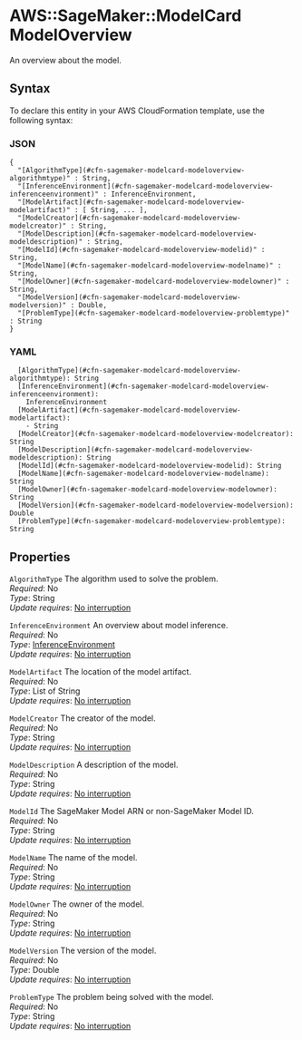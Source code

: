 # AWS::SageMaker::ModelCard ModelOverview<a name="aws-properties-sagemaker-modelcard-modeloverview"></a>

An overview about the model\.

## Syntax<a name="aws-properties-sagemaker-modelcard-modeloverview-syntax"></a>

To declare this entity in your AWS CloudFormation template, use the following syntax:

### JSON<a name="aws-properties-sagemaker-modelcard-modeloverview-syntax.json"></a>

```
{
  "[AlgorithmType](#cfn-sagemaker-modelcard-modeloverview-algorithmtype)" : String,
  "[InferenceEnvironment](#cfn-sagemaker-modelcard-modeloverview-inferenceenvironment)" : InferenceEnvironment,
  "[ModelArtifact](#cfn-sagemaker-modelcard-modeloverview-modelartifact)" : [ String, ... ],
  "[ModelCreator](#cfn-sagemaker-modelcard-modeloverview-modelcreator)" : String,
  "[ModelDescription](#cfn-sagemaker-modelcard-modeloverview-modeldescription)" : String,
  "[ModelId](#cfn-sagemaker-modelcard-modeloverview-modelid)" : String,
  "[ModelName](#cfn-sagemaker-modelcard-modeloverview-modelname)" : String,
  "[ModelOwner](#cfn-sagemaker-modelcard-modeloverview-modelowner)" : String,
  "[ModelVersion](#cfn-sagemaker-modelcard-modeloverview-modelversion)" : Double,
  "[ProblemType](#cfn-sagemaker-modelcard-modeloverview-problemtype)" : String
}
```

### YAML<a name="aws-properties-sagemaker-modelcard-modeloverview-syntax.yaml"></a>

```
  [AlgorithmType](#cfn-sagemaker-modelcard-modeloverview-algorithmtype): String
  [InferenceEnvironment](#cfn-sagemaker-modelcard-modeloverview-inferenceenvironment):
    InferenceEnvironment
  [ModelArtifact](#cfn-sagemaker-modelcard-modeloverview-modelartifact):
    - String
  [ModelCreator](#cfn-sagemaker-modelcard-modeloverview-modelcreator): String
  [ModelDescription](#cfn-sagemaker-modelcard-modeloverview-modeldescription): String
  [ModelId](#cfn-sagemaker-modelcard-modeloverview-modelid): String
  [ModelName](#cfn-sagemaker-modelcard-modeloverview-modelname): String
  [ModelOwner](#cfn-sagemaker-modelcard-modeloverview-modelowner): String
  [ModelVersion](#cfn-sagemaker-modelcard-modeloverview-modelversion): Double
  [ProblemType](#cfn-sagemaker-modelcard-modeloverview-problemtype): String
```

## Properties<a name="aws-properties-sagemaker-modelcard-modeloverview-properties"></a>

`AlgorithmType` <a name="cfn-sagemaker-modelcard-modeloverview-algorithmtype"></a>
The algorithm used to solve the problem\.  
_Required_: No  
_Type_: String  
_Update requires_: [No interruption](https://docs.aws.amazon.com/AWSCloudFormation/latest/UserGuide/using-cfn-updating-stacks-update-behaviors.html#update-no-interrupt)

`InferenceEnvironment` <a name="cfn-sagemaker-modelcard-modeloverview-inferenceenvironment"></a>
An overview about model inference\.  
_Required_: No  
_Type_: [InferenceEnvironment](aws-properties-sagemaker-modelcard-inferenceenvironment.md)  
_Update requires_: [No interruption](https://docs.aws.amazon.com/AWSCloudFormation/latest/UserGuide/using-cfn-updating-stacks-update-behaviors.html#update-no-interrupt)

`ModelArtifact` <a name="cfn-sagemaker-modelcard-modeloverview-modelartifact"></a>
The location of the model artifact\.  
_Required_: No  
_Type_: List of String  
_Update requires_: [No interruption](https://docs.aws.amazon.com/AWSCloudFormation/latest/UserGuide/using-cfn-updating-stacks-update-behaviors.html#update-no-interrupt)

`ModelCreator` <a name="cfn-sagemaker-modelcard-modeloverview-modelcreator"></a>
The creator of the model\.  
_Required_: No  
_Type_: String  
_Update requires_: [No interruption](https://docs.aws.amazon.com/AWSCloudFormation/latest/UserGuide/using-cfn-updating-stacks-update-behaviors.html#update-no-interrupt)

`ModelDescription` <a name="cfn-sagemaker-modelcard-modeloverview-modeldescription"></a>
A description of the model\.  
_Required_: No  
_Type_: String  
_Update requires_: [No interruption](https://docs.aws.amazon.com/AWSCloudFormation/latest/UserGuide/using-cfn-updating-stacks-update-behaviors.html#update-no-interrupt)

`ModelId` <a name="cfn-sagemaker-modelcard-modeloverview-modelid"></a>
The SageMaker Model ARN or non\-SageMaker Model ID\.  
_Required_: No  
_Type_: String  
_Update requires_: [No interruption](https://docs.aws.amazon.com/AWSCloudFormation/latest/UserGuide/using-cfn-updating-stacks-update-behaviors.html#update-no-interrupt)

`ModelName` <a name="cfn-sagemaker-modelcard-modeloverview-modelname"></a>
The name of the model\.  
_Required_: No  
_Type_: String  
_Update requires_: [No interruption](https://docs.aws.amazon.com/AWSCloudFormation/latest/UserGuide/using-cfn-updating-stacks-update-behaviors.html#update-no-interrupt)

`ModelOwner` <a name="cfn-sagemaker-modelcard-modeloverview-modelowner"></a>
The owner of the model\.  
_Required_: No  
_Type_: String  
_Update requires_: [No interruption](https://docs.aws.amazon.com/AWSCloudFormation/latest/UserGuide/using-cfn-updating-stacks-update-behaviors.html#update-no-interrupt)

`ModelVersion` <a name="cfn-sagemaker-modelcard-modeloverview-modelversion"></a>
The version of the model\.  
_Required_: No  
_Type_: Double  
_Update requires_: [No interruption](https://docs.aws.amazon.com/AWSCloudFormation/latest/UserGuide/using-cfn-updating-stacks-update-behaviors.html#update-no-interrupt)

`ProblemType` <a name="cfn-sagemaker-modelcard-modeloverview-problemtype"></a>
The problem being solved with the model\.  
_Required_: No  
_Type_: String  
_Update requires_: [No interruption](https://docs.aws.amazon.com/AWSCloudFormation/latest/UserGuide/using-cfn-updating-stacks-update-behaviors.html#update-no-interrupt)
